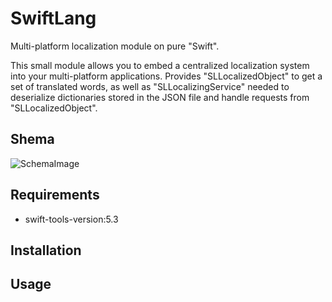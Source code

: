 # SwiftLang

Multi-platform localization module on pure "Swift".

This small module allows you to embed a centralized localization system into your multi-platform applications. Provides "SLLocalizedObject" to get a set of translated words, as well as "SLLocalizingService" needed to deserialize dictionaries stored in the JSON file and handle requests from "SLLocalizedObject".

## Shema
![SchemaImage](https://gitlab.com/DevilSmith/swiftlang/-/blob/main/ReadmeResources/Images/SwiftLangSchema.jpg)

## Requirements
- swift-tools-version:5.3

## Installation

## Usage
